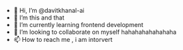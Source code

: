 - 👋 Hi, I’m @davitkhanal-ai
- 👀 I’m this and that
- 🌱 I’m currently learning frontend development
- 💞️ I’m looking to collaborate on myself hahahahahahahaha
- 📫 How to reach me , i am intorvert

<!---
davitkhanal-ai/davitkhanal-ai is a ✨ special ✨ repository because its `README.md` (this file) appears on your GitHub profile.
You can click the Preview link to take a look at your changes.
--->
